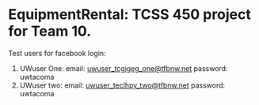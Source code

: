 # EquipmentRental: TCSS 450 project for Team 10.

Test users for facebook login:

1) UWuser One: email:	uwuser_tcgjgeg_one@tfbnw.net
        password: uwtacoma
2) UWuser two: email: uwuser_teclhpy_two@tfbnw.net
        password: uwtacoma
